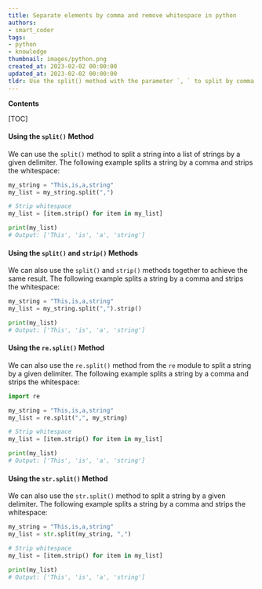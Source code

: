 ```yaml
---
title: Separate elements by comma and remove whitespace in python
authors:
- smart_coder
tags:
- python
- knowledge
thumbnail: images/python.png
created_at: 2023-02-02 00:00:00
updated_at: 2023-02-02 00:00:00
tldr: Use the split() method with the parameter `, ` to split by comma and strip whitespace.
---
```


**Contents**

[TOC]

#### Using the `split()` Method

We can use the `split()` method to split a string into a list of strings by a given delimiter. The following example splits a string by a comma and strips the whitespace:

```python
my_string = "This,is,a,string"
my_list = my_string.split(",")

# Strip whitespace
my_list = [item.strip() for item in my_list]

print(my_list)
# Output: ['This', 'is', 'a', 'string']
```

#### Using the `split()` and `strip()` Methods

We can also use the `split()` and `strip()` methods together to achieve the same result. The following example splits a string by a comma and strips the whitespace:

```python
my_string = "This,is,a,string"
my_list = my_string.split(",").strip()

print(my_list)
# Output: ['This', 'is', 'a', 'string']
```

#### Using the `re.split()` Method

We can also use the `re.split()` method from the `re` module to split a string by a given delimiter. The following example splits a string by a comma and strips the whitespace:

```python
import re

my_string = "This,is,a,string"
my_list = re.split(",", my_string)

# Strip whitespace
my_list = [item.strip() for item in my_list]

print(my_list)
# Output: ['This', 'is', 'a', 'string']
```

#### Using the `str.split()` Method

We can also use the `str.split()` method to split a string by a given delimiter. The following example splits a string by a comma and strips the whitespace:

```python
my_string = "This,is,a,string"
my_list = str.split(my_string, ",")

# Strip whitespace
my_list = [item.strip() for item in my_list]

print(my_list)
# Output: ['This', 'is', 'a', 'string']
```

